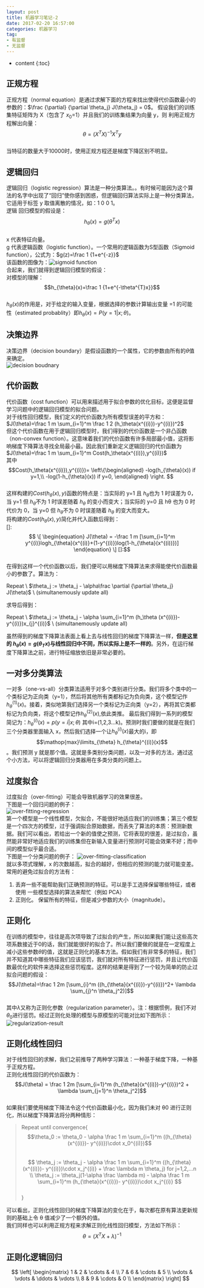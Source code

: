```yaml
---
layout: post
title: 机器学习笔记-2
date: 2017-02-20 16:57:00 
categories: 机器学习
tag: 
- 有监督
- 无监督
---
```


* content
{:toc}


## 正规方程
正规方程（normal equation）是通过求解下面的方程来找出使得代价函数最小的参数的：$\frac {\partial} {\partial \theta_j} J(\theta_j) = 0$。 假设我们的训练集特征矩阵为 X（包含了 $x_0$=1）并且我们的训练集结果为向量 y，则 利用正规方程解出向量：  
$$\theta = (X^T X)^{-1}X^Ty$$  
当特征的数量大于10000时，使用正规方程还是梯度下降区别不明显。

## 逻辑回归
逻辑回归（logistic regression）算法是一种分类算法。。有时候可能因为这个算法的名字中出现了“回归”使你感到困惑，但逻辑回归算法实际上是一种分类算法，它适用于标签 y 取值离散的情况，如：1  0  0  1。  
逻辑
回归模型的假设是：  
$$h_{\theta}(x)=g(\theta^{T}x)$$  
x 代表特征向量。  
g 代表逻辑函数（logistic function）。一个常用的逻辑函数为S型函数（Sigmoid function），公式为：$g(z)=\frac 1 {1+e^{-z}}$  
该函数的图像为：![sigmoid function]({{'/images/sigmoid.png'}})  
合起来，我们就得到逻辑回归模型的假设：  
对模型的理解：  
$$h_{\theta}(x)=\frac 1 {1+e^{-\theta^{T}x}}$$  
$h_{\theta}(x)$的作用是，对于给定的输入变量，根据选择的参数计算输出变量 =1 的可能性（estimated probablity）即$h_{\theta}(x)=P(y=1|x;\theta)$。  

## 决策边界
决策边界（decision boundary）是假设函数的一个属性，它的参数由所有的$\theta$值来确定。  
![decision boudnary]({{'/images/decision-boundary.png'}})  

## 代价函数
代价函数（cost function）可以用来描述用于拟合参数的优化目标，这便是监督学习问题中的逻辑回归模型的拟合问题。  
对于线性回归模型，我们定义的代价函数为所有模型误差的平方和：$J(\theta)=\frac 1 m \sum_{i=1}^m \frac 1 2 (h_\theta(x^{(i)})-y^{(i)})^2$  
但这个代价函数在用于逻辑回归模型时，我们得到的代价函数是一个非凸函数（non-convex function）。这意味着我们的代价函数有许多局部最小值，这将影响梯度下降算法寻找全局最小最。因此我们重新定义逻辑回归的代价函数为$J(\theta)=\frac 1 m \sum_{i=1}^m Cost(h_\theta(x^{(i)}),y^{(i)})$  
其中$$Cost(h_\theta(x^{(i)}),y^{(i)})=
 \left\{\begin{aligned}
        -log(h_{\theta}(x))   if y=1,\\
        -log(1-h_{\theta}(x)) if y=0,
       \end{aligned}
 \right.
$$  
这样构建的$Cost(h_{\theta}(x),y)$函数的特点是：当实际的 y=1 且 $h_\theta$也为 1 时误差为 0，当 y=1 但 $h_\theta$不为 1 时误差随着 $h_\theta$ 的变小而变大；当实际的 y=0 且 hθ 也为 0 时代价为 0，当 y=0 但 $h_\theta$不为 0 时误差随着 $h_\theta$ 的变大而变大。  
将构建的$Cost(h_{\theta}(x),y)$简化并代入函数后得到：  
[]:$$
\[
\begin{equation}
J(\theta) = -\frac 1 m [\sum_{i=1}^m y^{(i)}logh_{\theta}(x^{(i)}+(1-y^{(i)})log(1-h_{\theta}(x^{(i))})]
\end{equation}
\]
[]:$$  
在得到这样一个代价函数以后，我们便可以用梯度下降算法来求得能使代价函数最小的参数了。算法为：  
>
Repeat  \\
    $\theta_j := \theta_j - \alpha\frac \partial {\partial \theta_j} J(\theta)$  \\
                                    (simultanemously update all)

求导后得到：  
>
Repeat  \\
    $\theta_j := \theta_j - \alpha \sum_{i=1}^m (h_\theta (x^{(i)})-y^{(i)})x_{j}^{(i)}$  \\
                                    (simultanemously update all)

虽然得到的梯度下降算法表面上看上去与线性回归的梯度下降算法一样，**但是这里的 $h_\theta (x)=g(\theta_{T}x)$与线性回归中不同，所以实际上是不一样的**。另外，在运行梯度下降算法之前，进行特征缩放依旧是非常必要的。

## 一对多分类算法
一对多（one-vs-all）分类算法适用于对多个类别进行分类。我们将多个类中的一个类标记为正向类（y=1），然后将其他所有类都标记为负向类，这个模型记作$h_{\theta}^{(1)}(x)$。接着，类似地第我们选择另一个类标记为正向类（y=2），再将其它类都标记为负向类，将这个模型记作$h_{\theta}^{(2)}(x)$,依此类推。 最后我们得到一系列的模型简记为：$h_{\theta}^{(i)}(x) = p(y=i|x;\theta)$ 其中i=(1,2,3...k)。预测时我们要做的就是在我们三个分类器里面输入 x，然后我们选择一个让$h_{\theta}^{(i)}(x)$最大的i，即$$\mathop{max}\limits_{\theta} h_{\theta}^{(i)}(x)$$。我们预测 y 就是那个值。这就是多类别分类问题，以及一对多的方法，通过这个小方法，可以将逻辑回归分类器用在多类分类的问题上。  

## 过度拟合
过度拟合（over-fitting）可能会导致机器学习的效果很差。  
下图是一个回归问题的例子：  
![over-fitting-regression]({{'/images/over-fitting-regression.png'}})  
第一个模型是一个线性模型，欠拟合，不能很好地适应我们的训练集；第三个模型是一个四次方的模型，过于强调拟合原始数据，而丢失了算法的本质：预测新数据。我们可以看出，若给出一个新的值使之预测，它将表现的很差，是过拟合，虽然能非常好地适应我们的训练集但在新输入变量进行预测时可能会效果不好；而中间的模型似乎最合适。  
下图是一个分类问题的例子：
![over-fitting-classification]({{'/images/over-fitting-claaification.png'}})  
就以多项式理解，x 的次数越高，拟合的越好，但相应的预测的能力就可能变差。  
常用的避免过拟合的方法有：
1. 丢弃一些不能帮助我们正确预测的特征。可以是手工选择保留哪些特征，或者使用
一些模型选择的算法来帮忙（例如 PCA） 
2. 正则化。 保留所有的特征，但是减少参数的大小（magnitude）。 

## 正则化
在训练的模型中，往往是高次项导致了过拟合的产生，所以如果我们能让这些高次项系数接近于0的话，我们就能很好的拟合了。所以我们要做的就是在一定程度上减小这些参数$\theta$的值，这就是正则化的基本方法。假如我们有非常多的特征，我们并不知道其中哪些特征我们应该惩罚，我们就对所有特征进行惩罚，并且让代价函数最优化的软件来选择这些惩罚程度。这样的结果是得到了一个较为简单的防止过拟合问题的假设：  
$$J(\theta)=\frac 1 2m [\sum_{i}^m ((h_{\theta}(x^{(i)})-y^{(i)})^2+ \lambda \sum_{j}^n \theta_j^2)]$$  
其中$\lambda$又称为正则化参数（regularization parameter）。注：根据惯例，我们不对$\theta_0$进行惩罚。经过正则化处理的模型与原模型的可能对比如下图所示：  
![regularization-result]({{'/iamges/regularization-result.png'}})  

## 正则化线性回归
对于线性回归的求解，我们之前推导了两种学习算法：一种基于梯度下降，一种基于正规方程。  
正则化线性回归的代价函数为：  
$$J(\theta) = \frac 1 2m [\sum_{i=1}^m (h_{\theta}(x^{(i)})-y^{(i)})^2 + \lambda \sum_{j=1}^n \theta_j^2]$$  
如果我们要使用梯度下降法令这个代价函数最小化，因为我们未对 θ0 进行正则化，所以梯度下降算法将分两种情形：  
>Repeat until convergence{  
$$\theta_0 := \theta_0 - \alpha \frac 1 m \sum_{i=1}^m ((h_{\theta}(x^{(i)})- y^{(i)})\cdot x_0^{(i)})$$  
$$
\theta_j := \theta_j - \alpha \frac 1 m \sum_{i=1}^m ((h_{\theta}(x^{(i)})- y^{(i)})\cdot x_j^{(i)} + \frac \lambda m \theta_j)         for j=1,2,...n \\
\theta_j := \theta_j(1-\alpha \frac \lambda m) - \alpha \frac 1 m \sum_{i=1}^m (h_{\theta}(x^{(i)})- y^{(i)})\cdot x_j^{(i)}
$$  
}  

可以看出，正则化线性回归的梯度下降算法的变化在于，每次都在原有算法更新规则的基础上令 θ 值减少了一个额外的值。  
我们同样也可以利用正规方程来求解正则化线性回归模型，方法如下所示：  
$$\theta = (X^{T}X + \lambda )^{-1}$$

## 正则化逻辑回归
$$
\left[
\begin{matrix}
 1      & 2      & \cdots & 4      \\
 7      & 6      & \cdots & 5      \\
 \vdots & \vdots & \ddots & \vdots \\
 8      & 9      & \cdots & 0      \\
\end{matrix}
\right]
$$